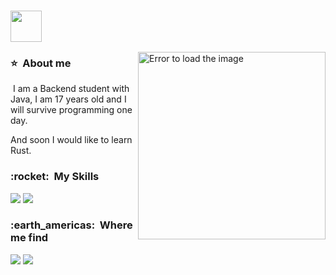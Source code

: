 <!--The gif of cat and link github-->
### <img src="https://cdn.discordapp.com/attachments/1212890302923284538/1228072492086595674/c0d1b2c79c46ba49.jpg?ex=662ab6a2&is=661841a2&hm=0112253bf2f5cca85e2e6316262fe06660e2101f4f0cb9c14ca549d00a2d9878&" width="50" border-radius="30px">

<!--There is the image than is in side right-->

<img src="https://media1.tenor.com/m/RqN9FleEyaEAAAAd/shinoa.gif" min-width="400px" max-width="400px" width="300px" height="300px" align="right" alt="Error to load the image">

<!--About me-->
<div align="left">
  <h3> ⭐ &nbsp;About me </h3>
  <p>&nbsp;I am a Backend student with Java, I am 17 years old and I will survive programming one day.</p>
  <p>And soon I would like to learn Rust.</p>
</div>

<!--The skills-->
<div align="left">
  <h3> :rocket: &nbsp;My Skills </h3>
  <img src="https://img.shields.io/badge/Java-ED8B00?style=for-the-badge&logo=openjdk&logoColor=white" />
  <img src="https://img.shields.io/badge/Spring-6DB33F?style=for-the-badge&logo=spring&logoColor=white" />
</div>

<!--Where me find-->
<div align="leftt"> 
  <h3> :earth_americas: &nbsp;Where me find </h3> 
  
  <a href="https://www.instagram.com/hansss.05" target="_blank"><img src="https://img.shields.io/badge/Instagram-E4405F?style=for-the-badge&logo=instagram&logoColor=white" target="_blank"></a>
  <a href="mailto:hanss.md@outlook.com" target="_blank"><img src="https://img.shields.io/badge/Gmail-D14836?style=for-the-badge&logo=gmail&logoColor=white" target="_blank"></a>
  
</div>
<br>
